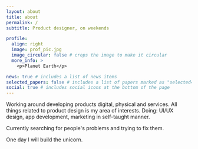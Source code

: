 ```yaml
---
layout: about
title: about
permalink: /
subtitle: Product designer, on weekends

profile:
  align: right
  image: prof_pic.jpg
  image_circular: false # crops the image to make it circular
  more_info: >
    <p>Planet Earth</p>

news: true # includes a list of news items
selected_papers: false # includes a list of papers marked as "selected={true}"
social: true # includes social icons at the bottom of the page
---
```


Working around developing products digital, physical and services. All things related to product design is my area of interests. Doing: UI/UX design, app development, marketing in self-taught manner.

Currently searching for people's problems and trying to fix them. 

One day I will build the unicorn. 
